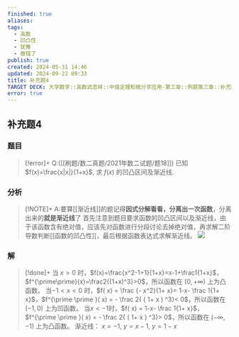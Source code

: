 ```yaml
---
finished: true
aliases: 
tags:
  - 高数
  - 凹凸性
  - 犹豫
  - 做错了
publish: true
created: 2024-05-31 14:46
updated: 2024-09-22 09:33
title: 补充题4
TARGET DECK: 大学数学::高数武忠祥::中值定理和微分学应用-第三章::例题第三章::补充题4
error: true
---
```

## 补充题4
### 题目
> [!error]+
> Q:([[刷题/数二真题/2021年数二试题/题18]]) 已知 $f(x)=\frac{x|x|}{1+x}$, 求 $f(x)$ 的凹凸区间及渐近线.
### 分析
> [!NOTE]+
> A:要算[[渐近线]]的题记得**因式分解看看，分离出一次函数**，分离出来的**就是渐近线**了
> 首先注意到题目要求函数的凹凸区间以及渐近线，由于该函数含有绝对值，应该先对函数进行分段讨论去掉绝对值，再求解二阶导数判断[[函数的凹凸性]]，最后根据函数表达式求解渐近线。
> ![](https://img.hwenyi.tech/202402151711013.webp)
### 解
> [!done]+
> 当 $x>0$ 时，$f(x)=\frac{x^2-1+1}{1+x}=x-1+\frac1{1+x}$，$f^{\prime\prime}(x)=\frac2{(1+x)^3}>0$，所以函数在 $(0, +\infty)$ 上为凸函数。
> 当$-1<x<0$ 时，$f( x) = \frac {- x^2}{1+ x}= 1-x- \frac 1{1+ x}$，$f^{\prime \prime }( x) = - \frac 2{ ( 1+ x ) ^3}< 0$，所以函数在 $(-1,0)$ 上为凹函数。
> 当$x<-1$时，$f( x) = 1-x- \frac 1{1+ x}$，$f^{\prime \prime }( x) = - \frac 2{ ( 1+ x ) ^3}> 0$，所以函数在 $(-\infty,-1)$ 上为凸函数。
> 渐近线： $x= - 1$, $y= x-1$, $y= 1-x$
